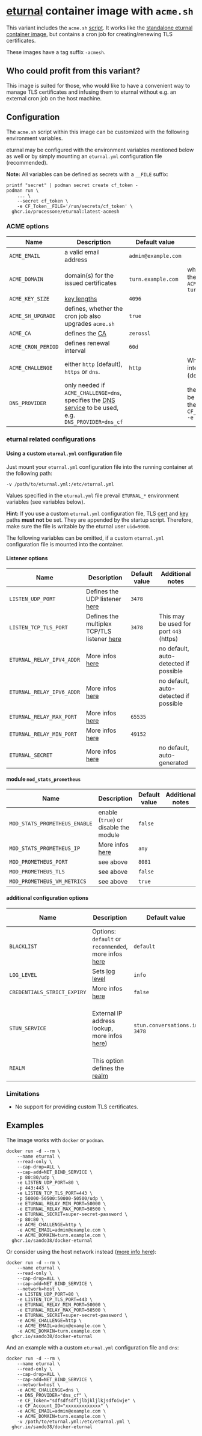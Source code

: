 # [eturnal](https://eturnal.net) container image with `acme.sh`

This variant includes the `acme.sh` [script](https://github.com/acmesh-official/acme.sh).
It works like the [standalone eturnal container image](https://github.com/processone/eturnal/tree/master/docker-k8s),
but contains a cron job for creating/renewing TLS certificates.

These images have a tag suffix `-acmesh`.

## Who could profit from this variant?

This image is suited for those, who would like to have a convenient way to
manage TLS certificates and infusing them to eturnal without e.g. an external
cron job on the host machine.

## Configuration

The `acme.sh` script within this image can be customized with the following
environment variables.

eturnal may be configured with the environment variables mentioned below as well
or by simply mounting an `eturnal.yml` configuration file (recommended).

**Note:** All variables can be defined as secrets with a `__FILE` suffix:

```shell
printf "secret" | podman secret create cf_token -
podman run \
    ... \
    --secret cf_token \
    -e CF_Token__FILE='/run/secrets/cf_token' \
  ghcr.io/processone/eturnal:latest-acmesh
```

### ACME options

| Name  | Description  |  Default value | Additional notes  |
| ------------ | ------------ | ------------ | ------------ |
| `ACME_EMAIL`  | a valid email address  | `admin@example.com` |   |
| `ACME_DOMAIN`  | domain(s) for the issued certificates  | `turn.example.com` | when using multiple domains, please use the following syntax: `ACME_DOMAIN="turn.example.com -d turn2.example.com -d turn3.example.com"`  |
| `ACME_KEY_SIZE`  | [key lengths](https://github.com/acmesh-official/acme.sh#10-issue-ecc-certificates)  | `4096` |   |
| `ACME_SH_UPGRADE`  | defines, whether the cron job also upgrades `acme.sh`  | `true` |  |
| `ACME_CA`  | defines the [CA](https://github.com/acmesh-official/acme.sh/wiki/CA)  | `zerossl` |   |
| `ACME_CRON_PERIOD`  | defines renewal interval  | `60d` |   |
| `ACME_CHALLENGE`  | either `http` (default), `https` or `dns`. | `http` | When using `http` or `https` it must not interfere with the `LISTEN_TCP_TLS_PORT` (default: `3478`) |
| `DNS_PROVIDER`  | only needed if `ACME_CHALLENGE=dns`, specifies the [DNS service](https://github.com/acmesh-official/acme.sh/wiki/dnsapi) to be used, e.g. `DNS_PROVIDER=dns_cf`  |  | the respective API keys, token, etc. must be defined as environment variables in the `docker run` cmd, e.g. `-e CF_Token="sdfsdfsdfljlbjkljlkjsdfoiwje" -e CF_Account_ID="xxxxxxxxxxxxx"`  |

### eturnal related configurations

#### Using a custom `eturnal.yml` configuration file

Just mount your `eturnal.yml` configuration file into the running container at
the following path:

    -v /path/to/eturnal.yml:/etc/eturnal.yml

Values specified in the `eturnal.yml` file prevail `ETURNAL_*` environment
variables (see variables below).

**Hint:** If you use a custom `eturnal.yml` configuration file, TLS [cert](https://eturnal.net/documentation/#tls_crt_file)
and [key](https://eturnal.net/documentation/#tls_key_file) paths **must not**
be set. They are appended by the startup script. Therefore, make sure the file
is writable by the eturnal user `uid=9000`.

The following variables can be omitted, if a custom `eturnal.yml` configuration
file is mounted into the container.

#### Listener options

| Name  | Description  |  Default value | Additional notes  |
| ------------ | ------------ | ------------ | ------------ |
| `LISTEN_UDP_PORT`  | Defines the UDP listener [here](https://eturnal.net/documentation/#listen)  | `3478` |  |
| `LISTEN_TCP_TLS_PORT`  | Defines the multiplex TCP/TLS listener [here](https://eturnal.net/documentation/#listen)  | `3478` | This may be used for port `443` (https) |
| `ETURNAL_RELAY_IPV4_ADDR`  | More infos [here](https://eturnal.net/documentation/#relay_ipv4_addr)  |  | no default, auto-detected if possible |
| `ETURNAL_RELAY_IPV6_ADDR`  | More infos [here](https://eturnal.net/documentation/#relay_ipv6_addr)  |  | no default, auto-detected if possible |
| `ETURNAL_RELAY_MAX_PORT`  | More infos [here](https://eturnal.net/documentation/#relay_max_port)  | `65535` |  |
| `ETURNAL_RELAY_MIN_PORT`  | More infos [here](https://eturnal.net/documentation/#relay_min_port)  | `49152` |  |
| `ETURNAL_SECRET`  | More infos [here](https://eturnal.net/documentation/#secret)  |  | no default, auto-generated |

#### module `mod_stats_prometheus`

| Name  | Description  |  Default value | Additional notes  |
| ------------ | ------------ | ------------ | ------------ |
| `MOD_STATS_PROMETHEUS_ENABLE`  | enable (`true`) or disable the module  | `false` |  |
| `MOD_STATS_PROMETHEUS_IP`  | More infos [here](https://eturnal.net/documentation/#mod_stats_prometheus)  | `any` |  |
| `MOD_PROMETHEUS_PORT`  | see above  | `8081` |  |
| `MOD_PROMETHEUS_TLS`  | see above  | `false` |  |
| `MOD_PROMETHEUS_VM_METRICS`  | see above  | `true` |  |

#### additional configuration options

| Name  | Description  |  Default value | Additional notes  |
| ------------ | ------------ | ------------ | ------------ |
| `BLACKLIST`  | Options: `default` or `recommended`, more infos [here](https://eturnal.net/documentation/#blacklist)  | `default` |  |
| `LOG_LEVEL`  | Sets [log level](https://eturnal.net/documentation/#log_level)  | `info` |  |
| `CREDENTIALS_STRICT_EXPIRY`  | More infos [here](https://eturnal.net/documentation/#strict_expiry)  | `false` |  |
| `STUN_SERVICE`  | External IP address lookup, more infos [here](https://github.com/processone/eturnal/tree/master/docker-k8s#general-hints))  | `stun.conversations.im 3478` | Set to `false` to disable, or us another STUN service |
| `REALM`  | This option defines the [realm](https://eturnal.net/documentation/#realm)  | | no default |

### Limitations

* No support for providing custom TLS certificates.

## Examples

The image works with `docker` or `podman`.

```
docker run -d --rm \
    --name eturnal \
    --read-only \
    --cap-drop=ALL \
    --cap-add=NET_BIND_SERVICE \
    -p 80:80/udp \
    -e LISTEN_UDP_PORT=80 \
    -p 443:443 \
    -e LISTEN_TCP_TLS_PORT=443 \
    -p 50000-50500:50000-50500/udp \
    -e ETURNAL_RELAY_MIN_PORT=50000 \
    -e ETURNAL_RELAY_MAX_PORT=50500 \
    -e ETURNAL_SECRET=super-secret-password \
    -p 80:80 \
    -e ACME_CHALLENGE=http \
    -e ACME_EMAIL=admin@example.com \
    -e ACME_DOMAIN=turn.example.com \
  ghcr.io/sando38/docker-eturnal
```

Or consider using the host network instead ([more info here](https://github.com/processone/eturnal/tree/master/docker-k8s#usage-with-docker-or-podman)):

```
docker run -d --rm \
    --name eturnal \
    --read-only \
    --cap-drop=ALL \
    --cap-add=NET_BIND_SERVICE \
    --network=host \
    -e LISTEN_UDP_PORT=80 \
    -e LISTEN_TCP_TLS_PORT=443 \
    -e ETURNAL_RELAY_MIN_PORT=50000 \
    -e ETURNAL_RELAY_MAX_PORT=50500 \
    -e ETURNAL_SECRET=super-secret-password \
    -e ACME_CHALLENGE=http \
    -e ACME_EMAIL=admin@example.com \
    -e ACME_DOMAIN=turn.example.com \
  ghcr.io/sando38/docker-eturnal
```

And an example with a custom `eturnal.yml` configuration file and `dns`:

```
docker run -d --rm \
    --name eturnal \
    --read-only \
    --cap-drop=ALL \
    --cap-add=NET_BIND_SERVICE \
    --network=host \
    -e ACME_CHALLENGE=dns \
    -e DNS_PROVIDER="dns_cf" \
    -e CF_Token="sdfsdfsdfljlbjkljlkjsdfoiwje" \
    -e CF_Account_ID="xxxxxxxxxxxxx" \
    -e ACME_EMAIL=admin@example.com \
    -e ACME_DOMAIN=turn.example.com \
    -v /path/to/eturnal.yml:/etc/eturnal.yml \
  ghcr.io/sando38/docker-eturnal
```
